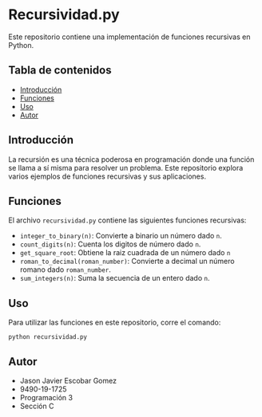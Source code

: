 # Recursividad.py

Este repositorio contiene una implementación de funciones recursivas en Python.

## Tabla de contenidos

- [Introducción](#introducción)
- [Funciones](#funciones)
- [Uso](#uso)
- [Autor](#autor)

## Introducción

La recursión es una técnica poderosa en programación donde una función se llama a sí misma para resolver un problema. Este repositorio explora varios ejemplos de funciones recursivas y sus aplicaciones.

## Funciones

El archivo `recursividad.py` contiene las siguientes funciones recursivas:

- `integer_to_binary(n)`: Convierte a binario un número dado `n`.
- `count_digits(n)`: Cuenta los digitos de número dado `n`.
- `get_square_root`: Obtiene la raiz cuadrada de un número dado `n`
- `roman_to_decimal(roman_number)`: Convierte a decimal un número romano dado `roman_number`.
- `sum_integers(n)`: Suma la secuencia de un entero dado `n`.

## Uso

Para utilizar las funciones en este repositorio, corre el comando:

```
python recursividad.py

```

## Autor

- Jason Javier Escobar Gomez
- 9490-19-1725
- Programación 3
- Sección C

